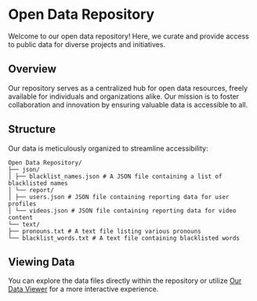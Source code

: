 # Open Data Repository

Welcome to our open data repository! Here, we curate and provide access to public data for diverse projects and initiatives.

## Overview

Our repository serves as a centralized hub for open data resources, freely available for individuals and organizations alike. Our mission is to foster collaboration and innovation by ensuring valuable data is accessible to all.

## Structure

Our data is meticulously organized to streamline accessibility:

```
Open Data Repository/
├── json/
│ ├── blacklist_names.json # A JSON file containing a list of blacklisted names
│ └── report/
│ ├── users.json # JSON file containing reporting data for user profiles
│ └── videos.json # JSON file containing reporting data for video content
└── text/
├── pronouns.txt # A text file listing various pronouns
└── blacklist_words.txt # A text file containing blacklisted words
```

## Viewing Data

You can explore the data files directly within the repository or utilize [Our Data Viewer](https://data.vtubers.tv) for a more interactive experience.
